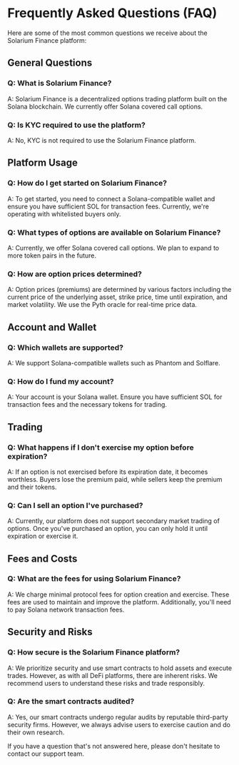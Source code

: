 # Frequently Asked Questions (FAQ)

Here are some of the most common questions we receive about the Solarium Finance platform:

## General Questions

### Q: What is Solarium Finance?

A: Solarium Finance is a decentralized options trading platform built on the Solana blockchain. We currently offer Solana covered call options.

### Q: Is KYC required to use the platform?

A: No, KYC is not required to use the Solarium Finance platform.

## Platform Usage

### Q: How do I get started on Solarium Finance?

A: To get started, you need to connect a Solana-compatible wallet and ensure you have sufficient SOL for transaction fees. Currently, we're operating with whitelisted buyers only.

### Q: What types of options are available on Solarium Finance?

A: Currently, we offer Solana covered call options. We plan to expand to more token pairs in the future.

### Q: How are option prices determined?

A: Option prices (premiums) are determined by various factors including the current price of the underlying asset, strike price, time until expiration, and market volatility. We use the Pyth oracle for real-time price data.

## Account and Wallet

### Q: Which wallets are supported?

A: We support Solana-compatible wallets such as Phantom and Solflare.

### Q: How do I fund my account?

A: Your account is your Solana wallet. Ensure you have sufficient SOL for transaction fees and the necessary tokens for trading.

## Trading

### Q: What happens if I don't exercise my option before expiration?

A: If an option is not exercised before its expiration date, it becomes worthless. Buyers lose the premium paid, while sellers keep the premium and their tokens.

### Q: Can I sell an option I've purchased?

A: Currently, our platform does not support secondary market trading of options. Once you've purchased an option, you can only hold it until expiration or exercise it.

## Fees and Costs

### Q: What are the fees for using Solarium Finance?

A: We charge minimal protocol fees for option creation and exercise. These fees are used to maintain and improve the platform. Additionally, you'll need to pay Solana network transaction fees.

## Security and Risks

### Q: How secure is the Solarium Finance platform?

A: We prioritize security and use smart contracts to hold assets and execute trades. However, as with all DeFi platforms, there are inherent risks. We recommend users to understand these risks and trade responsibly.

### Q: Are the smart contracts audited?

A: Yes, our smart contracts undergo regular audits by reputable third-party security firms. However, we always advise users to exercise caution and do their own research.

If you have a question that's not answered here, please don't hesitate to contact our support team.
